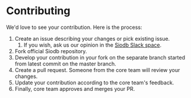 # Contributing

We'd love to see your contribution. Here is the process:

1. Create an issue describing your changes or pick existing issue.
   1. If you wish, ask us our opinion in the [Siodb Slack space](https://join.slack.com/t/siodb-squad/shared_invite/zt-e766wbf9-IfH9WiGlUpmRYlwCI_28ng).
2. Fork official Siodb repository.
3. Develop your contribution in your fork on the separate branch started from latest commit on the master branch.
4. Create a pull request. Someone from the core team will review your changes.
5. Update your contribution according to the core team's feedback.
6. Finally, core team approves and merges your PR.
